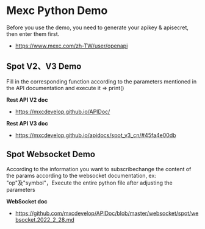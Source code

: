 # Mexc Python Demo

Before you use the demo, you need to generate your apikey & apisecret, then enter them first.

* <https://www.mexc.com/zh-TW/user/openapi>

## Spot V2、V3 Demo 

Fill in the corresponding function according to the parameters mentioned in the API documentation and execute it => print()

**Rest API V2 doc**

* <https://mxcdevelop.github.io/APIDoc/>

**Rest API V3 doc**

* <https://mxcdevelop.github.io/apidocs/spot_v3_cn/#45fa4e00db>

## Spot Websocket Demo 

According to the information you want to subscribechange the content of the params according to the websocket documentation, ex: "op"及"symbol"，Execute the entire python file after adjusting the parameters

**WebSocket doc**

* <https://github.com/mxcdevelop/APIDoc/blob/master/websocket/spot/websocket.2022_2_28.md>
